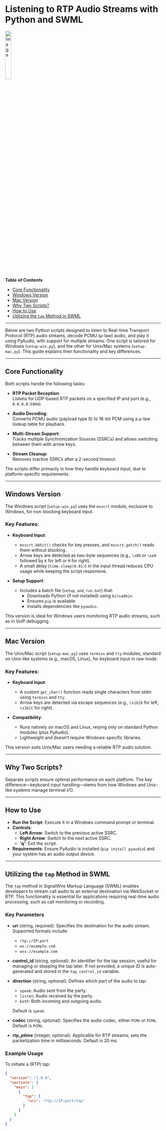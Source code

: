 # Listening to RTP Audio Streams with Python and SWML

<img src="https://github.com/user-attachments/assets/11558fc8-9fc5-449d-9a9a-4f495f9d140b" alt="image" style="width:20%;">


**Table of Contents**

- [Core Functionality](#core-functionality)
- [Windows Version](#windows-version)
- [Mac Version](#mac-version)
- [Why Two Scripts?](#why-two-scripts)
- [How to Use](#how-to-use)
- [Utilizing the `tap` Method in SWML](#utilizing-the-tap-method-in-swml)

---

Below are two Python scripts designed to listen to Real-time Transport Protocol (RTP) audio streams, decode PCMU (μ-law) audio, and play it using PyAudio, with support for multiple streams. One script is tailored for Windows (`setup-win.py`), and the other for Unix/Mac systems (`setup-mac.py`). This guide explains their functionality and key differences.

---

## Core Functionality

Both scripts handle the following tasks:

- **RTP Packet Reception**:  
  Listens for UDP-based RTP packets on a specified IP and port (e.g., `0.0.0.0:5004`).

- **Audio Decoding**:  
  Converts PCMU audio (payload type 0) to 16-bit PCM using a μ-law lookup table for playback.

- **Multi-Stream Support**:  
  Tracks multiple Synchronization Sources (SSRCs) and allows switching between them with arrow keys.

- **Stream Cleanup**:  
  Removes inactive SSRCs after a 2-second timeout.

The scripts differ primarily in how they handle keyboard input, due to platform-specific requirements.

---

## Windows Version

The Windows script (`setup-win.py`) uses the `msvcrt` module, exclusive to Windows, for non-blocking keyboard input.

### Key Features:
- **Keyboard Input**:  
  - `msvcrt.kbhit()` checks for key presses, and `msvcrt.getch()` reads them without blocking.  
  - Arrow keys are detected as two-byte sequences (e.g., `\x00` or `\xe0` followed by `K` for left or `M` for right).  
  - A small delay (`time.sleep(0.01)`) in the input thread reduces CPU usage while keeping the script responsive.

- **Setup Support**:  
  - Includes a batch file (`setup_and_run.bat`) that:  
    - Downloads Python (if not installed) using `bitsadmin`.  
    - Ensures `pip` is available.  
    - Installs dependencies like `pyaudio`.

This version is ideal for Windows users monitoring RTP audio streams, such as in VoIP debugging.

---

## Mac Version

The Unix/Mac script (`setup-mac.py`) uses `termios` and `tty` modules, standard on Unix-like systems (e.g., macOS, Linux), for keyboard input in raw mode.

### Key Features:
- **Keyboard Input**:  
  - A custom `get_char()` function reads single characters from stdin using `termios` and `tty`.  
  - Arrow keys are detected via escape sequences (e.g., `\x1b[D` for left, `\x1b[C` for right).

- **Compatibility**:  
  - Runs natively on macOS and Linux, relying only on standard Python modules (plus PyAudio).  
  - Lightweight and doesn’t require Windows-specific libraries.

This version suits Unix/Mac users needing a reliable RTP audio solution.

---

## Why Two Scripts?

Separate scripts ensure optimal performance on each platform. The key difference—keyboard input handling—stems from how Windows and Unix-like systems manage terminal I/O.

---

## How to Use

- **Run the Script**: Execute it in a Windows command prompt or terminal.
- **Controls**:
  - **Left Arrow**: Switch to the previous active SSRC.
  - **Right Arrow**: Switch to the next active SSRC.
  - **'q'**: Exit the script.
- **Requirements**: Ensure PyAudio is installed (`pip install pyaudio`) and your system has an audio output device.

---

## Utilizing the `tap` Method in SWML

The `tap` method in SignalWire Markup Language (SWML) enables developers to stream call audio to an external destination via WebSocket or RTP. This functionality is essential for applications requiring real-time audio processing, such as call monitoring or recording.

### Key Parameters

- **uri** (string, required): Specifies the destination for the audio stream. Supported formats include:
  - `rtp://IP:port`
  - `ws://example.com`
  - `wss://example.com`

- **control_id** (string, optional): An identifier for the tap session, useful for managing or stopping the tap later. If not provided, a unique ID is auto-generated and stored in the `tap_control_id` variable.

- **direction** (string, optional): Defines which part of the audio to tap:
  - `speak`: Audio sent from the party.
  - `listen`: Audio received by the party.
  - `both`: Both incoming and outgoing audio.

  Default is `speak`.

- **codec** (string, optional): Specifies the audio codec, either `PCMU` or `PCMA`. Default is `PCMU`.

- **rtp_ptime** (integer, optional): Applicable for RTP streams; sets the packetization time in milliseconds. Default is 20 ms.

### Example Usage

To initiate a (RTP) tap:

```json
{
  "version": "1.0.0",
  "sections": {
    "main": [
      {
        "tap": {
          "uri": "rtp://IP:port/tap"
        }
      }
    ]
  }
}
